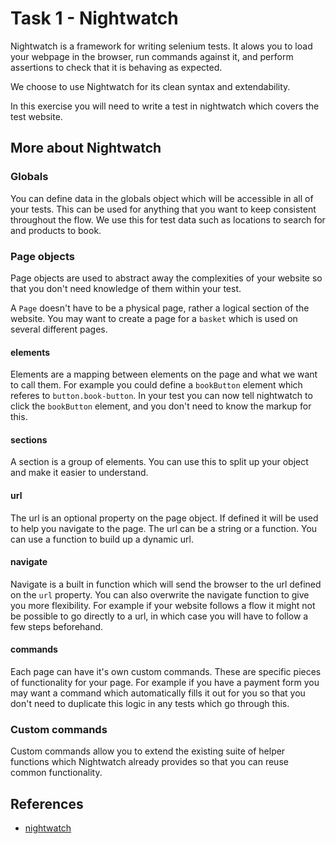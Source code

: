 # Task 1 - Nightwatch

Nightwatch is a framework for writing selenium tests. It alows you to load your
webpage in the browser, run commands against it, and perform assertions to check
that it is behaving as expected.

We choose to use Nightwatch for its clean syntax and extendability.

In this exercise you will need to write a test in nightwatch which covers the
test website.


## More about Nightwatch

### Globals
You can define data in the globals object which will be accessible in all of
your tests. This can be used for anything that you want to keep consistent
throughout the flow. We use this for test data such as locations to search for
and products to book.


### Page objects
Page objects are used to abstract away the complexities of your website so that
you don't need knowledge of them within your test.

A `Page` doesn't have to be a physical page, rather a logical section of the
website. You may want to create a page for a `basket` which is used on several
different pages.

#### elements
Elements are a mapping between elements on the page and what we want to call
them. For example you could define a `bookButton` element which referes to
`button.book-button`. In your test you can now tell nightwatch to click the
`bookButton` element, and you don't need to know the markup for this.

#### sections
A section is a group of elements. You can use this to split up your object and
make it easier to understand. 

#### url
The url is an optional property on the page object. If defined it will be used
to help you navigate to the page. The url can be a string or a function. You can
use a function to build up a dynamic url.

#### navigate
Navigate is a built in function which will send the browser to the url defined
on the `url` property. You can also overwrite the navigate function to give you
more flexibility. For example if your website follows a flow it might not be
possible to go directly to a url, in which case you will have to follow a few
steps beforehand.

#### commands
Each page can have it's own custom commands. These are specific pieces of
functionality for your page. For example if you have a payment form you may want
a command which automatically fills it out for you so that you don't need to
duplicate this logic in any tests which go through this.


### Custom commands
Custom commands allow you to extend the existing suite of helper functions which
Nightwatch already provides so that you can reuse common functionality.


## References
* [nightwatch](http://nightwatchjs.org/)
